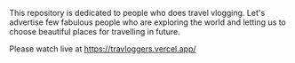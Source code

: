 This repository is dedicated to people who does travel vlogging. Let's advertise few fabulous people who are exploring the world and letting us to choose beautiful places for travelling in future.

Please watch live at https://travloggers.vercel.app/
